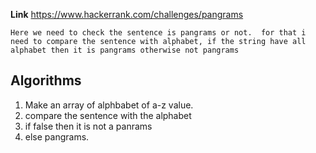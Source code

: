 **Link** https://www.hackerrank.com/challenges/pangrams

`Here we need to check the sentence is pangrams or not. 
for that i need to compare the sentence with alphabet,
if the string have all alphabet then it is pangrams otherwise not pangrams  `

## Algorithms 

1. Make an array of alphbabet of a-z value.
2. compare the sentence with the alphabet
3. if false then it is not a panrams
4. else pangrams.